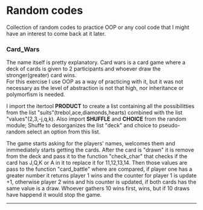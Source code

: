 # Random codes

Collection of random codes to practice OOP or any cool code that I might have an interest to come back at it later.

### Card_Wars   

The name itself is pretty explanatory.
Card wars is a card game where a deck of cards is given to 2 participants and whoever draw the stronger(greater) card wins.   
For this exercise I use OOP as a way of practicing with it, but it was not necessary as the level of abstraction is not that high, nor inheritance or polymorfism is needed.

I import the itertool **PRODUCT** to create a list containing all the possibilitties from the list "suits"(trebol,ace,diamonds,hearts) combined with the list "values"(2,3,-j,q,k). Also import **SHUFFLE** and **CHOICE** from the random module; Shuffe to desorganizes the list "deck" and choice to pseudo-random select an option from this list.

The game starts asking for the players' names, welcomes them and inmmediately starts getting the cards. After the card is "drawn" it is remove from the deck and pass it to the function "check_char" that checks if the card has J,Q,K or A in it to replace it for 11,12,13,14.
Then those values are pass to the function "card_battle" where are compared, if player one has a greater number it returns player 1 wins and the counter for player 1 is update +1, otherwise player 2 wins and his counter is updated, if both cards has the same value is a draw.
Whoever gathers 10 wins first, wins, but if 10 draws have happend it would stop the game.

---
